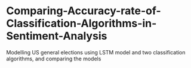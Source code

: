 # Comparing-Accuracy-rate-of-Classification-Algorithms-in-Sentiment-Analysis
 Modelling US general elections using LSTM model and two classification algorithms, and comparing the models
